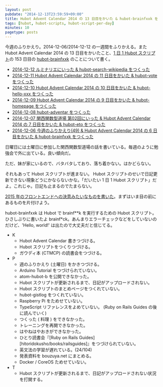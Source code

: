 ```yaml
---
layout: post
pubdate: "2014-12-13T23:59:59+09:00"
title: Hubot Advent Calendar 2014 の 13 日目をかいた & hubot-brainfxxk をつくった
tags: [hubot, hubot-scripts, hubot-script-per-day]
minutes: 10
pagetype: posts
---
```

今週のふりかえり。2014-12-06/2014-12-12 の一週間をふりかえる。また Hubot Advent Calendar 2014 の 13 日目をかいたこと、[1 日 1 Hubot スクリプト][hubot-script-per-day]の 153 日目の [hubot-brainfxxk][gh:bouzuya/hubot-brainfxxk] のことについて書く。

- [2014-12-12 ルミナリエにいった & hubot-search-wikipedia をつくった][2014-12-12]
- [2014-12-11 Hubot Advent Calendar 2014 の 11 日目をかいた & hubot-vote をつくった][2014-12-11]
- [2014-12-10 Hubot Advent Calendar 2014 の 10 日目をかいた & hubot-hello-xxx をつくった][2014-12-10]
- [2014-12-09 Hubot Advent Calendar 2014 の 9 日目をかいた & hubot-homepage をつくった][2014-12-09]
- [2014-12-08 hubot-adventar をつくった][2014-12-08]
- [2014-12-07 関西関数型道場 第02回にいった & Hubot Advent Calendar 2014 の 7 日目をかいた & hubot-eto をつくった][2014-12-07]
- [2014-12-06 今週のふりかえり(49) & Hubot Advent Calendar 2014 の 6 日目をかいた & hubot-brainfxxk をつくった][2014-12-06]

日曜日には土曜日に参加した関西関数型道場の話を書いている。毎週のように勉強会で外に出ている。良い傾向だ。

ただ、妹が家にいるので、バタバタしており、落ち着かない。はかどらない。

それもあって Hubot スクリプトが進まない。 Hubot スクリプトのせいで日記更新できない現象どうにかならないかな。「だいたい 1 日 1 Hubot スクリプト」だよ。これじゃ。日記も止まるのでたまらない。

[2015 年のフロントエンドへの決意みたいなものを書いた][2014-12-09]。まずはいま目の前にあるものを片付けよう。

hubot-brainfxxk は Hubot で brainf\*\*k を実行するための Hubot スクリプト。ひさしぶりに書いたよ brainf\*ck。あんまりエラーチェックなどをしていないのだけど、'Hello, world!' は出たので大丈夫だと信じてる。

- K
  - Hubot Advent Calendar 書きつづける。
  - Hubot スクリプトをつくりつづける。
  - ガウディ本 (CTMCP) の読書会をつづける。
- P
  - 週のふりかえり (土曜日) をかきつづける。
  - Arduino Tutorial をつづけられていない。
  - atom-hubot-b を公開できなかった。
  - Hubot スクリプトが更新されるまで、日記がアップロードされない。
  - Hubot スクリプトのまとめページをつくれていない。
  - hubot-gistlog をつくれていない。
  - Raspberry Pi をためせていない。
  - TypeScript リファレンスをよめていない。 (Ruby on Rails Guides の後に読んでいく)
  - つくった ( 料理 ) をできなかった。
  - トレーニングを再開できなかった。
  - はやねはやおきができなかった。
  - ひとり読書会『[Ruby on Rails Guides][hitoridokusho/books/railsguides]』をつづけられていない。
  - 英文法の学習が遅れている。(24/104)
  - 発表資料を bouzuya.net にまとめる。
  - Docker / CoreOS ためせていない。
- T
  - Hubot スクリプトが更新されるまで、日記がアップロードされない状況を打開する。


[2014-12-12]: http://blog.bouzuya.net/2014/12/12/
[2014-12-11]: http://blog.bouzuya.net/2014/12/11/
[2014-12-10]: http://blog.bouzuya.net/2014/12/10/
[2014-12-09]: http://blog.bouzuya.net/2014/12/09/
[2014-12-08]: http://blog.bouzuya.net/2014/12/08/
[2014-12-07]: http://blog.bouzuya.net/2014/12/07/
[2014-12-06]: http://blog.bouzuya.net/2014/12/06/
[hubot-script-per-day]: http://blog.bouzuya.net/posts?tags=hubot-script-per-day
[gh:bouzuya/hubot-brainfxxk]: https://github.com/bouzuya/hubot-brainfxxk

